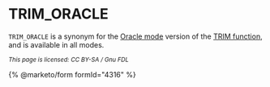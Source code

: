 # TRIM\_ORACLE

`TRIM_ORACLE` is a synonym for the [Oracle mode](broken-reference) version of the [TRIM function](trim.md), and is available in all modes.

<sub>_This page is licensed: CC BY-SA / Gnu FDL_</sub>

{% @marketo/form formId="4316" %}
